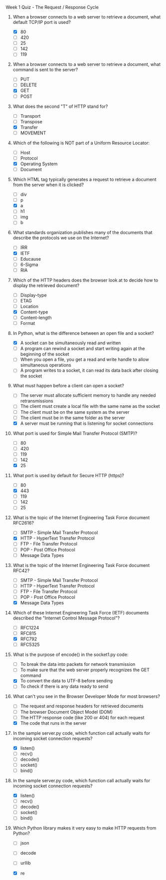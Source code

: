 Week 1 Quiz - The Request / Response Cycle

1. When a browser connects to a web server to retrieve a document, what default TCP/IP port is used?

    - [x] 80
    - [ ] 420
    - [ ] 25
    - [ ] 142
    - [ ] 119

2. When a browser connects to a web server to retrieve a document, what command is sent to the server?

    - [ ] PUT
    - [ ] DELETE
    - [x] GET
    - [ ] POST

3. What does the second "T" of HTTP stand for?

    - [ ] Transport
    - [ ] Transpose
    - [x] Transfer
    - [ ] MOVEMENT

4. Which of the following is NOT part of a Uniform Resource Locator:

    - [ ] Host
    - [ ] Protocol
    - [x] Operating System
    - [ ] Document

5. Which HTML tag typically generates a request to retrieve a document from the server when it is clicked?

    - [ ] div
    - [ ] p
    - [x] a
    - [ ] h1
    - [ ] img
    - [ ] b

6. What standards organization publishes many of the documents that describe the protocols we use on the Internet?

    - [ ] IRR
    - [x] IETF
    - [ ] Educause
    - [ ] 6-Sigma
    - [ ] RIA

7. Which of the HTTP headers does the browser look at to decide how to display the retrieved document?

    - [ ] Display-type
    - [ ] ETAG
    - [ ] Location
    - [x] Content-type
    - [ ] Content-length
    - [ ] Format

8. In Python, what is the difference between an open file and a socket?

    - [x] A socket can be simultaneously read and written
    - [ ] A program can rewind a socket and start writing again at the beginning of the socket
    - [ ] When you open a file, you get a read and write handle to allow simultaneous operations
    - [ ] A program writes to a socket, it can read its data back after closing the socket

9. What must happen before a client can open a socket?

    - [ ] The server must allocate sufficient memory to handle any needed retransmissions
    - [ ] The client must create a local file with the same name as the socket
    - [ ] The client must be on the same system as the server
    - [ ] The client must be in the same folder as the server
    - [x] A server must be running that is listening for socket connections

10. What port is used for Simple Mail Transfer Protocol (SMTP)?

    - [ ] 80
    - [ ] 420
    - [ ] 119
    - [ ] 142
    - [x] 25

11. What port is used by default for Secure HTTP (https)?

    - [ ] 80
    - [x] 443
    - [ ] 119
    - [ ] 142
    - [ ] 25

12. What is the topic of the Internet Engineering Task Force document RFC2616?

    - [ ] SMTP - Simple Mail Transfer Protocol
    - [x] HTTP - HyperText Transfer Protocol
    - [ ] FTP - File Transfer Protocol
    - [ ] POP - Post Office Protocol
    - [ ] Message Data Types
    
13. What is the topic of the Internet Engineering Task Force document RFC42?

    - [ ] SMTP - Simple Mail Transfer Protocol
    - [ ] HTTP - HyperText Transfer Protocol
    - [ ] FTP - File Transfer Protocol
    - [ ] POP - Post Office Protocol
    - [x] Message Data Types
    
14. Which of these Internet Engineering Task Force (IETF) documents described the "Internet Control Message Protocol"?

    - [ ] RFC1224
    - [ ] RFC815
    - [x] RFC792
    - [ ] RFC5325
        
15. What is the purpose of encode() in the socket1.py code:

    - [ ] To break the data into packets for network transmission
    - [ ] To make sure that the web server properly recognizes the GET command
    - [x] To convert the data to UTF-8 before sending
    - [ ] To check if there is any data ready to send
           
16. What can't you see in the Browser Developer Mode for most browsers?

    - [ ] The request and response headers for retrieved documents
    - [ ] The browser Document Object Model (DOM)
    - [ ] The HTTP response code (like 200 or 404) for each request
    - [x] The code that runs in the server
               
17. In the sample server.py code, which function call actually waits for incoming socket connection requests?

    - [x] listen()
    - [ ] recv()
    - [ ] decode()
    - [ ] socket()
    - [ ] bind()
                  
18. In the sample server.py code, which function call actually waits for incoming socket connection requests?

    - [x] listen()
    - [ ] recv()
    - [ ] decode()
    - [ ] socket()
    - [ ] bind()
                      
18. Which Python library makes it very easy to make HTTP requests from Python?

    - [ ] json
    - [ ] decode
    - [ ] urllib
    - [x] re
    

    

    

    
    







